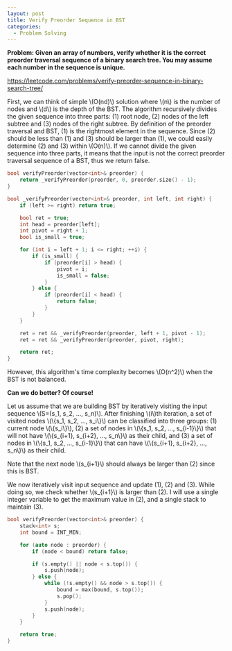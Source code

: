 ```yaml
---
layout: post
title: Verify Preorder Sequence in BST
categories:
  - Problem Solving
---
```

**Problem: Given an array of numbers, verify whether it is the correct preorder traversal sequence of a binary search tree. You may assume each number in the sequence is unique.**

<https://leetcode.com/problems/verify-preorder-sequence-in-binary-search-tree/>

First, we can think of simple \\(O(nd)\\) solution where \\(n\\) is the number of nodes and \\(d\\) is the depth of the BST. The algorithm recursively divides the given sequence into three parts: (1) root node, (2) nodes of the left subtree and (3) nodes of the right subtree. By definition of the preorder traversal and BST, (1) is the rightmost element in the sequence. Since (2) should be less than (1) and (3) should be larger than (1), we could easily determine (2) and (3) within \\(O(n)\\). If we cannot divide the given sequence into three parts, it means that the input is not the correct preorder traversal sequence of a BST, thus we return false.

```c++
bool verifyPreorder(vector<int>& preorder) {
    return _verifyPreorder(preorder, 0, preorder.size() - 1);
}

bool _verifyPreorder(vector<int>& preorder, int left, int right) {
    if (left >= right) return true;

    bool ret = true;
    int head = preorder[left];
    int pivot = right + 1;
    bool is_small = true;

    for (int i = left + 1; i <= right; ++i) {
        if (is_small) {
            if (preorder[i] > head) {
                pivot = i;
                is_small = false;
            }
        } else {
            if (preorder[i] < head) {
                return false;
            }
        }
    }

    ret = ret && _verifyPreorder(preorder, left + 1, pivot - 1);
    ret = ret && _verifyPreorder(preorder, pivot, right);

    return ret;
}
```
However, this algorithm's time complexity becomes \\(O(n^2)\\) when the BST is not balanced.

**Can we do better? Of course!**

Let us assume that we are building BST by iteratively visiting the input sequence \\(S=(s_1, s_2, ..., s_n)\\). After finishing \\(i\\)th iteration, a set of visited nodes \\(\\{s_1, s_2, ..., s_i\\}\\) can be classified into three groups: (1) current node \\(\\{s_i\\}\\), (2) a set of nodes in \\(\\{s_1, s_2, ..., s_{i-1}\\}\\) that will not have \\(\\{s_{i+1}, s_{i+2}, ..., s_n\\}\\) as their child, and (3) a set of nodes in \\(\\{s_1, s_2, ..., s_{i-1}\\}\\) that can have \\(\\{s_{i+1}, s_{i+2}, ..., s_n\\}\\) as their child.

Note that the next node \\(s_{i+1}\\) should always be larger than (2) since this is BST.

We now iteratively visit input sequence and update (1), (2) and (3). While doing so, we check whether \\(s_{i+1}\\) is larger than (2). I will use a single integer variable to get the maximum value in (2), and a single stack to maintain (3).

```c++
bool verifyPreorder(vector<int>& preorder) {
    stack<int> s;
    int bound = INT_MIN;

    for (auto node : preorder) {
        if (node < bound) return false;

        if (s.empty() || node < s.top()) {
            s.push(node);                
        } else {
            while (!s.empty() && node > s.top()) {
                bound = max(bound, s.top());
                s.pop();
            }
            s.push(node);
        }
    }

    return true;
}
```
